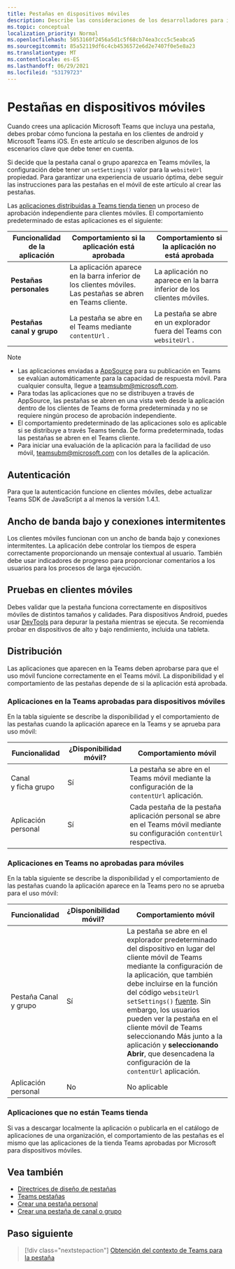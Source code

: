 ```yaml
---
title: Pestañas en dispositivos móviles
description: Describe las consideraciones de los desarrolladores para implementar pestañas en Microsoft Teams móvil.
ms.topic: conceptual
localization_priority: Normal
ms.openlocfilehash: 5053160f2456a5d1c5f68cb74ea3ccc5c5eabca5
ms.sourcegitcommit: 85a52119df6c4cb4536572e6d2e7407f0e5e8a23
ms.translationtype: MT
ms.contentlocale: es-ES
ms.lasthandoff: 06/29/2021
ms.locfileid: "53179723"
---
```

# <a name="tabs-on-mobile"></a>Pestañas en dispositivos móviles

Cuando crees una aplicación Microsoft Teams que incluya una pestaña, debes probar cómo funciona la pestaña en los clientes de android y Microsoft Teams iOS. En este artículo se describen algunos de los escenarios clave que debe tener en cuenta.

Si decide que la pestaña canal o grupo aparezca en Teams móviles, la configuración debe tener un `setSettings()` valor para la `websiteUrl` propiedad. Para garantizar una experiencia de usuario óptima, debe seguir las instrucciones para las pestañas en el móvil de este artículo al crear las pestañas.

Las [aplicaciones distribuidas a Teams tienda tienen](~/concepts/deploy-and-publish/appsource/publish.md) un proceso de aprobación independiente para clientes móviles. El comportamiento predeterminado de estas aplicaciones es el siguiente:

| **Funcionalidad de la aplicación** | **Comportamiento si la aplicación está aprobada** | **Comportamiento si la aplicación no está aprobada** |
| --- | --- | --- |
| **Pestañas personales** | La aplicación aparece en la barra inferior de los clientes móviles. Las pestañas se abren en Teams cliente. | La aplicación no aparece en la barra inferior de los clientes móviles. |
| **Pestañas canal y grupo** | La pestaña se abre en el Teams mediante `contentUrl` . | La pestaña se abre en un explorador fuera del Teams con `websiteUrl` . |

> [!NOTE]
> * Las aplicaciones enviadas a [AppSource](https://appsource.microsoft.com) para su publicación en Teams se evalúan automáticamente para la capacidad de respuesta móvil. Para cualquier consulta, llegue a teamsubm@microsoft.com.
> * Para todas las aplicaciones que no se distribuyen a través de AppSource, las pestañas se abren en una vista web desde la aplicación dentro de los clientes de Teams de forma predeterminada y no se requiere ningún proceso de aprobación independiente.
> * El comportamiento predeterminado de las aplicaciones solo es aplicable si se distribuye a través Teams tienda. De forma predeterminada, todas las pestañas se abren en el Teams cliente.
> * Para iniciar una evaluación de la aplicación para la facilidad de uso móvil, teamsubm@microsoft.com con los detalles de la aplicación.

## <a name="authentication"></a>Autenticación

Para que la autenticación funcione en clientes móviles, debe actualizar Teams SDK de JavaScript a al menos la versión 1.4.1.

## <a name="low-bandwidth-and-intermittent-connections"></a>Ancho de banda bajo y conexiones intermitentes

Los clientes móviles funcionan con un ancho de banda bajo y conexiones intermitentes. La aplicación debe controlar los tiempos de espera correctamente proporcionando un mensaje contextual al usuario. También debe usar indicadores de progreso para proporcionar comentarios a los usuarios para los procesos de larga ejecución.

## <a name="testing-on-mobile-clients"></a>Pruebas en clientes móviles

Debes validar que la pestaña funciona correctamente en dispositivos móviles de distintos tamaños y calidades. Para dispositivos Android, puedes usar [DevTools](~/tabs/how-to/developer-tools.md) para depurar la pestaña mientras se ejecuta. Se recomienda probar en dispositivos de alto y bajo rendimiento, incluida una tableta.

## <a name="distribution"></a>Distribución

Las aplicaciones que aparecen en la Teams deben aprobarse para que el uso móvil funcione correctamente en el Teams móvil. La disponibilidad y el comportamiento de las pestañas depende de si la aplicación está aprobada.

### <a name="apps-on-teams-store-approved-for-mobile"></a>Aplicaciones en la Teams aprobadas para dispositivos móviles

En la tabla siguiente se describe la disponibilidad y el comportamiento de las pestañas cuando la aplicación aparece en la Teams y se aprueba para uso móvil:

|Funcionalidad   |¿Disponibilidad móvil?   |Comportamiento móvil|
|----------|-----------|------------|
|Canal <br /> y ficha grupo|Sí|La pestaña se abre en el Teams móvil mediante la configuración de la `contentUrl` aplicación.|
|Aplicación personal|Sí|Cada pestaña de la pestaña aplicación personal se abre en el Teams móvil mediante su configuración `contentUrl` respectiva.|

### <a name="apps-on-teams-store-not-approved-for-mobile"></a>Aplicaciones en Teams no aprobadas para móviles

En la tabla siguiente se describe la disponibilidad y el comportamiento de las pestañas cuando la aplicación aparece en la Teams pero no se aprueba para el uso móvil:

| Funcionalidad | ¿Disponibilidad móvil? | Comportamiento móvil |
|----------|-----------|------------|
|Pestaña Canal y grupo|Sí|La pestaña se abre en el explorador predeterminado del dispositivo en lugar del cliente móvil de Teams mediante la configuración de la aplicación, que también debe incluirse en la función del código `websiteUrl` `setSettings()` [fuente](/javascript/api/@microsoft/teams-js/settings?view=msteams-client-js-latest#functions&preserve-view=true). Sin embargo, los usuarios pueden ver la pestaña en  el cliente móvil de Teams seleccionando Más junto a la aplicación y **seleccionando Abrir**, que desencadena la configuración de la `contentUrl` aplicación.|
|Aplicación personal|No|No aplicable|

### <a name="apps-not-on-teams-store"></a>Aplicaciones que no están Teams tienda

Si vas a descargar localmente la aplicación o publicarla en el catálogo de aplicaciones de una organización, el comportamiento de las pestañas es el mismo que las aplicaciones de la tienda Teams aprobadas por Microsoft para dispositivos móviles.

## <a name="see-also"></a>Vea también

* [Directrices de diseño de pestañas](~/tabs/design/tabs.md)
* [Teams pestañas](~/tabs/what-are-tabs.md)
* [Crear una pestaña personal](~/tabs/how-to/create-personal-tab.md)
* [Crear una pestaña de canal o grupo](~/tabs/how-to/create-channel-group-tab.md)

## <a name="next-step"></a>Paso siguiente

> [!div class="nextstepaction"]
> [Obtención del contexto de Teams para la pestaña](~/tabs/how-to/access-teams-context.md)
